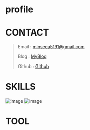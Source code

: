# profile




# CONTACT
> Email : <minseea5191@gmail.com>
> 
> Blog : [MyBlog](https://just-process.tistory.com/, "MYBolg")
> 
> Github : [Github](https://github.com/minseoya, "Github!1")






# SKILLS
![image](https://user-images.githubusercontent.com/119482288/232360081-b2186490-865c-4276-8459-9820f24d852c.png)
![image](https://user-images.githubusercontent.com/119482288/232360098-b8090b13-96e2-4c91-b786-29cb2549629c.png)


# TOOL






